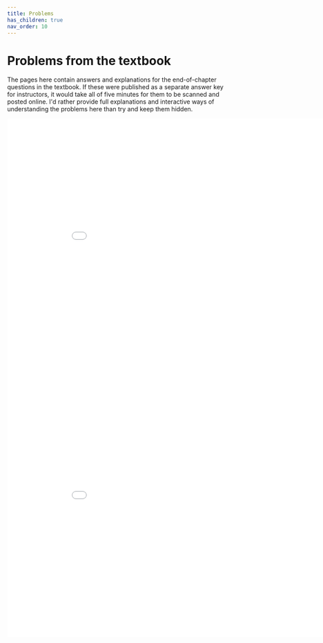 ```yaml
---
title: Problems
has_children: true
nav_order: 10
---
```


# Problems from the textbook
The pages here contain answers and explanations for the end-of-chapter questions in the textbook. If these were published as a separate answer key for instructors, it would take all of five minutes for them to be scanned and posted online. I'd rather provide full explanations and interactive ways of understanding the problems here than try and keep them hidden.

<iframe width="900" height="600" frameborder="0" scrolling="no" src="//plotly.com/~dvollrath/5.embed"></iframe>

<iframe frameborder="0"
             noresize="noresize"
             width="900" height="600"
             src="fig_europe.html"
             frameborder="0">
</iframe>
